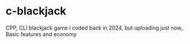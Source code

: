 # c-blackjack
CPP, CLI blackjack game i coded back in 2024, but uploading just now,. Basic features and economy
